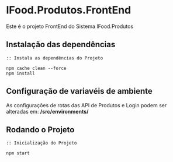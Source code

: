 # IFood.Produtos.FrontEnd

Este é o projeto FrontEnd do Sistema IFood.Produtos

## Instalação das dependências

```
:: Instala as dependências do Projeto

npm cache clean --force
npm install
```

## Configuração de variavéis de ambiente

As configurações de rotas das API de Produtos e Login podem ser alteradas em: <b>/src/environments/</b>

## Rodando o Projeto

```
:: Inicialização do Projeto

npm start
```
